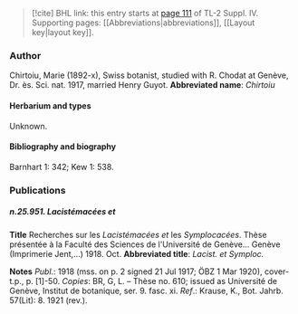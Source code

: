 > [!cite] BHL link: this entry starts at [page 111](https://www.biodiversitylibrary.org/page/33265788) of TL-2 Suppl. IV.
> Supporting pages: [[Abbreviations|abbreviations]], [[Layout key|layout key]].

### Author

Chirtoiu, Marie (1892-x), Swiss botanist, studied with R. Chodat at Genève, Dr. ès. Sci. nat. 1917, married Henry Guyot. 
**Abbreviated name**: *Chirtoiu*

#### Herbarium and types

Unknown.

#### Bibliography and biography

Barnhart 1: 342; Kew 1: 538.

### Publications

##### n.25.951. Lacistémacées et

**Title**
Recherches sur les *Lacistémacées et* les *Symplocacées*. Thèse présentée à la Faculté des Sciences de l'Université de Genève... Genève (Imprimerie Jent,...) 1918. Oct.
**Abbreviated title**: *Lacist. et Symploc.*

**Notes**
*Publ*.: 1918 (mss. on p. 2 signed 21 Jul 1917; ÖBZ 1 Mar 1920), cover-t.p., p. \[1\]-50. *Copies*: BR, G, L. – Thèse no. 610; issued as Université de Genève, Institut de botanique, ser. 9. fasc. xi.
*Ref*.: Krause, K., Bot. Jahrb. 57(Lit): 8. 1921 (rev.).

